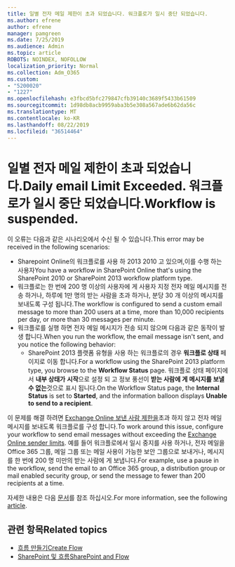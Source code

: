 ```yaml
---
title: 일별 전자 메일 제한이 초과 되었습니다. 워크플로가 일시 중단 되었습니다.
ms.author: efrene
author: efrene
manager: pamgreen
ms.date: 7/25/2019
ms.audience: Admin
ms.topic: article
ROBOTS: NOINDEX, NOFOLLOW
localization_priority: Normal
ms.collection: Adm_O365
ms.custom:
- "5200020"
- "1227"
ms.openlocfilehash: e3fbcd5bfc279847cfb39140c3689f5433b61509
ms.sourcegitcommit: 1d98db8acb9959aba3b5e308a567ade6b62da56c
ms.translationtype: MT
ms.contentlocale: ko-KR
ms.lasthandoff: 08/22/2019
ms.locfileid: "36514464"
---
```

# <a name="daily-email-limit-exceeded-workflow-is-suspended"></a><span data-ttu-id="524e6-103">일별 전자 메일 제한이 초과 되었습니다.</span><span class="sxs-lookup"><span data-stu-id="524e6-103">Daily email Limit Exceeded.</span></span> <span data-ttu-id="524e6-104">워크플로가 일시 중단 되었습니다.</span><span class="sxs-lookup"><span data-stu-id="524e6-104">Workflow is suspended.</span></span>

<span data-ttu-id="524e6-105">이 오류는 다음과 같은 시나리오에서 수신 될 수 있습니다.</span><span class="sxs-lookup"><span data-stu-id="524e6-105">This error may be received in the following scenarios:</span></span>

- <span data-ttu-id="524e6-106">Sharepoint Online의 워크플로를 사용 하 2013 2010 고 있으며,이를 수행 하는 사용자</span><span class="sxs-lookup"><span data-stu-id="524e6-106">You have a workflow in SharePoint Online that's using the SharePoint 2010 or SharePoint 2013 workflow platform type.</span></span>
- <span data-ttu-id="524e6-107">워크플로는 한 번에 200 명 이상의 사용자에 게 사용자 지정 전자 메일 메시지를 전송 하거나, 하루에 1만 명의 받는 사람을 초과 하거나, 분당 30 개 이상의 메시지를 보내도록 구성 됩니다.</span><span class="sxs-lookup"><span data-stu-id="524e6-107">The workflow is configured to send a custom email message to more than 200 users at a time, more than 10,000 recipients per day, or more than 30 messages per minute.</span></span>
- <span data-ttu-id="524e6-108">워크플로를 실행 하면 전자 메일 메시지가 전송 되지 않으며 다음과 같은 동작이 발생 합니다.</span><span class="sxs-lookup"><span data-stu-id="524e6-108">When you run the workflow, the email message isn't sent, and you notice the following behavior:</span></span>
    - <span data-ttu-id="524e6-109">SharePoint 2013 플랫폼 유형을 사용 하는 워크플로의 경우 **워크플로 상태** 페이지로 이동 합니다.</span><span class="sxs-lookup"><span data-stu-id="524e6-109">For a workflow using the SharePoint 2013 platform type, you browse to the **Workflow Status** page.</span></span> <span data-ttu-id="524e6-110">워크플로 상태 페이지에서 **내부 상태가** **시작**으로 설정 되 고 정보 풍선이 **받는 사람에 게 메시지를 보낼 수 없는**것으로 표시 됩니다.</span><span class="sxs-lookup"><span data-stu-id="524e6-110">On the Workflow Status page, the **Internal Status** is set to **Started**, and the information balloon displays **Unable to send to a recipient**.</span></span>

<span data-ttu-id="524e6-111">이 문제를 해결 하려면 [Exchange Online 보낸 사람 제한을](https://docs.microsoft.com/office365/servicedescriptions/exchange-online-service-description/exchange-online-limits#recipientlimits)초과 하지 않고 전자 메일 메시지를 보내도록 워크플로를 구성 합니다.</span><span class="sxs-lookup"><span data-stu-id="524e6-111">To work around this issue, configure your workflow to send email messages without exceeding the [Exchange Online sender limits](https://docs.microsoft.com/office365/servicedescriptions/exchange-online-service-description/exchange-online-limits#recipientlimits).</span></span> <span data-ttu-id="524e6-112">예를 들어 워크플로에서 일시 중지를 사용 하거나, 전자 메일을 Office 365 그룹, 메일 그룹 또는 메일 사용이 가능한 보안 그룹으로 보내거나, 메시지를 한 번에 200 명 미만의 받는 사람에 게 보냅니다.</span><span class="sxs-lookup"><span data-stu-id="524e6-112">For example, use a pause in the workflow, send the email to an Office 365 group, a distribution group or mail enabled security group, or send the message to fewer than 200 recipients at a time.</span></span>


<span data-ttu-id="524e6-113">자세한 내용은 다음 [문서](https://support.microsoft.com/help/3150442/daily-email-limit-has-exceeded-and-your-workflow-has-been-suspended-or)를 참조 하십시오.</span><span class="sxs-lookup"><span data-stu-id="524e6-113">For more information, see the following [article](https://support.microsoft.com/help/3150442/daily-email-limit-has-exceeded-and-your-workflow-has-been-suspended-or).</span></span>

## <a name="related-topics"></a><span data-ttu-id="524e6-114">관련 항목</span><span class="sxs-lookup"><span data-stu-id="524e6-114">Related topics</span></span>
- [<span data-ttu-id="524e6-115">흐름 만들기</span><span class="sxs-lookup"><span data-stu-id="524e6-115">Create Flow</span></span>](https://support.office.com/article/Create-a-flow-for-a-list-or-library-in-SharePoint-Online-or-OneDrive-for-Business-a9c3e03b-0654-46af-a254-20252e580d01) 
- [<span data-ttu-id="524e6-116">SharePoint 및 흐름</span><span class="sxs-lookup"><span data-stu-id="524e6-116">SharePoint and Flow</span></span>](https://flow.microsoft.com/blog/sharepoint-and-flow/) 